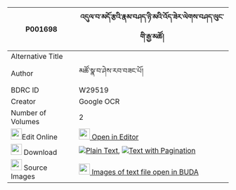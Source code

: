 |P001698|འདུལ་བ་མདོ་རྩའི་རྣམ་བཤད་ཉི་མའི་འོད་ཟེར་ལེགས་བཤད་ལུང་གི་རྒྱ་མཚོ། 
| --- | --- 
|Alternative Title |
|Author| མཚོ་སྣ་བ་ཤེས་རབ་བཟང་པོ།
|BDRC ID | W29519
|Creator | Google OCR
|Number of Volumes| 2
|<img width="25" src="https://img.icons8.com/color/25/000000/edit-property.png">Edit Online| [<img width="25" src="https://avatars.githubusercontent.com/u/45091458?s=200&v=4"> Open in Editor](http://editor.openpecha.org/P001698)
|<img width="25" src="https://img.icons8.com/fluent/48/000000/download-2.png"/>  Download | [![](https://img.icons8.com/color/20/000000/txt.png)Plain Text](https://github.com/Openpecha/P001698/releases/download/v1/dulwa_do_tsa_i_namshe_nyima_i__plain_P001698.zip), [![](https://img.icons8.com/color/20/000000/txt.png)Text with Pagination](https://github.com/Openpecha/P001698/releases/download/v1/dulwa_do_tsa_i_namshe_nyima_i__pages_P001698.zip)
|<img width="25" src="https://img.icons8.com/plasticine/100/000000/pictures-folder.png"/>  Source Images | [<img width="25" src="https://library.bdrc.io/icons/BUDA-small.svg"> Images of text file open in BUDA](https://library.bdrc.io/show/bdr:W29519)